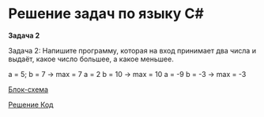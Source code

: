 # Решение задач по языку C#
**Задача 2**

Задача 2: Напишите программу, которая на вход принимает два числа и выдаёт, какое число большее, а какое меньшее.

a = 5; b = 7 -> max = 7
a = 2 b = 10 -> max = 10
a = -9 b = -3 -> max = -3

[Блок-схема](https://github.com/Serggsv8/HomeWork/blob/main/EX001/temp1.drawio.png)

[Решение Код](https://github.com/Serggsv8/HomeWork/blob/main/EX001/Program.cs)